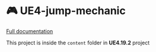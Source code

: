 # 🎮 UE4-jump-mechanic

[Full documentation](https://arza-3d.github.io/UE4-jump-mechanic/)

This project is inside the `content` folder in __UE4.19.2__  project
